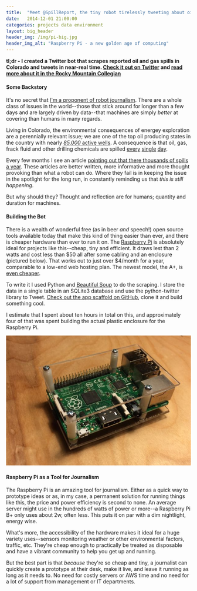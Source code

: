 ```yaml
---
title:  "Meet @SpillReport, the tiny robot tirelessly tweeting about oil spills"
date:   2014-12-01 21:00:00
categories: projects data environment
layout: big_header
header_img: /img/pi-big.jpg
header_img_alt: "Raspberry Pi - a new golden age of computing"
---
```


**tl;dr - I created a Twitter bot that scrapes reported oil and gas spills in Colorado and tweets in near-real time.  [Check it out on Twitter](https://twitter.com/SpillReport) and [read more about it in the Rocky Mountain Collegian](http://www.collegian.com/2014/12/colorado-state-student-updates-oil-spill-information-on-twitter/104016/)**

#### Some Backstory

It's no secret that [I'm a proponent of robot journalism](https://medium.com/@scogle/why-automated-journalism-will-save-lives-213397cc6358). There are a whole class of issues in the world--those that stick around for longer than a few days and are largely driven by data--that machines are simply *better* at covering than humans in many regards.

Living in Colorado, the environmental consequences of energey exploration are a perennially relevant issue; we are one of the top oil producing states in the country with nearly [*85,000* active wells](http://www.fractracker.org/2014/03/1-million-wells/). A consequence is that oil, gas, frack fluid and other drilling chemicals are spilled [every](https://twitter.com/search?q=%40spillreport%2011%2F26&src=typd) [single](https://twitter.com/search?q=%40spillreport%2011%2F25&src=typd) [day](https://twitter.com/search?q=%40spillreport%2011%2F24&src=typd).

Every few months I see an article [pointing out that there thousands of spills a year](http://www.denverpost.com/environment/ci_26233762/oil-and-gas-spills-surge-two-day-residents). These articles are better written, more informative and more thought provoking than what a robot can do. Where they fail is in keeping the issue in the spotlight for the long run, in constantly reminding us that *this is still happening*.

But why should they? Thought and reflection are for humans; quantity and duration for machines.

#### Building the Bot

There is a wealth of wonderful free (as in beer *and* speech!) open source tools available today that make this kind of thing easier than ever, and there is cheaper hardware than ever to run it on. The [Raspberry Pi](http://www.raspberrypi.org) is absolutely ideal for projects like this--cheap, tiny and efficient. It draws lest than 2 watts and cost less than $50 all after some cabling and an enclosure (pictured below). That works out to just over $4/month for a year, comparable to a low-end web hosting plan. The newest model, the A+, is [even cheaper](http://www.raspberrypi.org/raspberry-pi-model-a-plus-on-sale/).

To write it I used Python and [Beautiful Soup](http://www.crummy.com/software/BeautifulSoup/) to do the scraping. I store the data in a single table in an SQLite3 database and use the python-twitter library to Tweet. [Check out the app scaffold on GitHub](https://github.com/scogle/SpillReport/tree/master), clone it and build something cool.

I estimate that I spent about ten hours in total on this, and approximately four of that was spent building the actual plastic enclosure for the Raspberry Pi.

![My homebrew Raspberry Pi enclosure](/img/pi.jpg "My homebrew Raspberry Pi enclosure")

#### Raspberry Pi as a Tool for Journalism

The Raspberry Pi is an amazing tool for journalism. Either as a quick way to prototype ideas or as, in my case, a permanent solution for running things like this, the price and power efficiency is second to none. An average server might use in the hundreds of watts of power or more--a Raspberry Pi B+ only uses about 2w, often less.  This puts it on par with a dim nightlight, energy wise.

What's more, the accessibility of the hardware makes it ideal for a huge variety uses--sensors monitoring weather or other environmental factors, traffic, etc. They're cheap enough to practically be treated as disposable and have a vibrant community to help you get up and running.

But the best part is that *because* they're so cheap and tiny, a journalist can quickly create a prototype at their desk, make it live, and leave it running as long as it needs to. No need for costly servers or AWS time and no need for a lot of support from management or IT departments.


